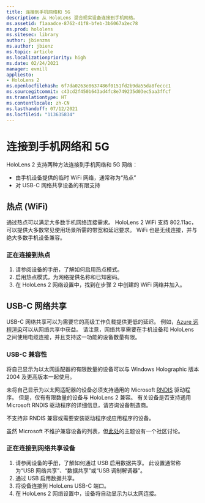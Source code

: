 ```yaml
---
title: 连接到手机网络和 5G
description: 从 HoloLens 混合现实设备连接到手机网络。
ms.assetid: f1aaadce-8762-41f8-bfeb-3b6067a2ec78
ms.prod: hololens
ms.sitesec: library
author: jbienzms
ms.author: jbienz
ms.topic: article
ms.localizationpriority: high
ms.date: 02/24/2021
manager: evmill
appliesto:
- HoloLens 2
ms.openlocfilehash: 6f7da0263e8637486f0151fd2b9da55da8feccc1
ms.sourcegitcommit: c43cd2f450b643ad4fc8e749235d03ec5aa3ffcf
ms.translationtype: HT
ms.contentlocale: zh-CN
ms.lasthandoff: 07/12/2021
ms.locfileid: "113635834"
---
```

# <a name="connect-to-cellular-and-5g"></a>连接到手机网络和 5G

HoloLens 2 支持两种方法连接到手机网络和 5G 网络：

- 由手机设备提供的临时 WiFi 网络，通常称为“热点”
- 对 USB-C 网络共享设备的有限支持

## <a name="hotspot-wifi"></a>热点 (WiFi)

通过热点可以满足大多数手机网络连接需求。 HoloLens 2 WiFi 支持 802.11ac，可以提供大多数常见使用场景所需的带宽和延迟要求。 WiFi 也是无线连接，并与绝大多数手机设备兼容。

### <a name="connecting-to-a-hotspot"></a>正在连接到热点

1. 请参阅设备的手册，了解如何启用热点模式。
1. 启用热点模式，为网络提供名称和已知密码。
1. 在 HoloLens 2 网络设置中，找到在步骤 2 中创建的 WiFi 网络并加入。

## <a name="usb-c-tethering"></a>USB-C 网络共享

USB-C 网络共享可以为需要它的高级工作负载提供更低的延迟。 例如，[Azure 远程渲染](https://azure.microsoft.com/services/remote-rendering)可以从网络共享中获益。 请注意，网络共享需要在手机设备和 HoloLens 之间使用电缆连接，并且支持这一功能的设备数量有限。

### <a name="usb-c-compatibility"></a>USB-C 兼容性

将自己显示为以太网适配器的有限数量的设备可以与 Windows Holographic 版本 2004 及更高版本一起使用。

未将自己显示为以太网适配器的设备必须支持通用的 Microsoft [RNDIS](/windows-hardware/drivers/network/overview-of-remote-ndis--rndis-) 驱动程序。 但是，仅有有限数量的设备与 HoloLens 2 兼容。 有关设备是否支持通用 Microsoft RNDIS 驱动程序的详细信息，请咨询设备制造商。

不支持非 RNDIS 兼容或需要安装驱动程序或应用程序的设备。

虽然 Microsoft 不维护兼容设备的列表，但[此处](https://aka.ms/HLCommunityCell)的主题设有一个社区讨论。

### <a name="connecting-to-a-tethered-device"></a>正在连接到网络共享设备

1. 请参阅设备的手册，了解如何通过 USB 启用数据共享。 此设置通常称为“USB 网络共享”、“数据共享”或“USB 调制解调器”。
1. 通过 USB 启用数据共享。
1. 将设备连接到 HoloLens USB-C 端口。
1. 在 HoloLens 2 网络设置中，设备将自动显示为以太网连接。
